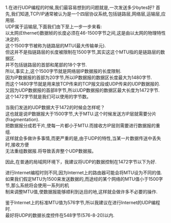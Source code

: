 1.在进行UDP编程的时候,我们最容易想到的问题就是,一次发送多少bytes好?
首先,我们知道,TCP/IP通常被认为是一个四层协议系统,包括链路层,网络层,运输层,应用层.     
   UDP属于运输层,下面我们由下至上一步一步来看:     
   以太网(Ethernet)数据帧的长度必须在46-1500字节之间,这是由以太网的物理特性决定的.     
   这个1500字节被称为链路层的MTU(最大传输单元).     
   但这并不是指链路层的长度被限制在1500字节,其实这这个MTU指的是链路层的数据区.     
   并不包括链路层的首部和尾部的18个字节.     
   所以,事实上,这个1500字节就是网络层IP数据报的长度限制.     
   因为IP数据报的首部为20字节,所以IP数据报的数据区长度最大为1480字节.     
   而这个1480字节就是用来放TCP传来的TCP报文段或UDP传来的UDP数据报的.     
   又因为UDP数据报的首部8字节,所以UDP数据报的数据区最大长度为1472字节.     
   这个1472字节就是我们可以使用的字节数。

当我们发送的UDP数据大于1472的时候会怎样呢？     
   这也就是说IP数据报大于1500字节,大于MTU.这个时候发送方IP层就需要分片(fragmentation).     
   把数据报分成若干片,使每一片都小于MTU.而接收方IP层则需要进行数据报的重组.     
   这样就会多做许多事情,而更严重的是,由于UDP的特性,当某一片数据传送中丢失时,接收方便     
   无法重组数据报.将导致丢弃整个UDP数据报。     
    
   因此,在普通的局域网环境下，我建议将UDP的数据控制在1472字节以下为好.  

进行Internet编程时则不同,因为Internet上的路由器可能会将MTU设为不同的值.     
   如果我们假定MTU为1500来发送数据的,而途经的某个网络的MTU值小于1500字节,那么系统将会使用一系列的机     
   制来调整MTU值,使数据报能够顺利到达目的地,这样就会做许多不必要的操作.     
    
   鉴于Internet上的标准MTU值为576字节,所以我建议在进行Internet的UDP编程时.     
   最好将UDP的数据长度控件在548字节(576-8-20)以内.     